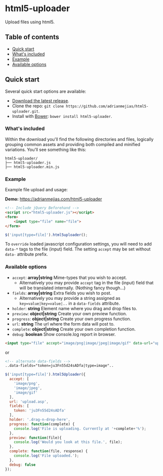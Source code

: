 html5-uploader
==========

Upload files using html5.

## Table of contents

- [Quick start](#quick-start)
- [What's included](#whats-included)
- [Example](#example)
- [Available options](#available-options)

## Quick start

Several quick start options are available:

- [Download the latest release](https://github.com/adrianmejias/html5-uploader/archive/0.0.8.zip).
- Clone the repo: `git clone https://github.com/adrianmejias/html5-uploader.git`.
- Install with [Bower](http://bower.io): `bower install html5-uploader`.

### What's included

Within the download you'll find the following directories and files, logically grouping common assets and providing both compiled and minified variations. You'll see something like this:

```
html5-uploader/
├── html5-uploader.js
├── html5-uploader.min.js
```

### Example
Example file upload and usage:

**Demo:** https://adrianmejias.com/html5-uploader

```html
<!-- Include jQuery Beforehand -->
<script src="html5-uploader.js"></script>
<form>
    <input type="file" name="file">
</form>
```

```javascript
$('input[type=file]').html5uploader();
```

To ``override`` loaded javascript configuration settings, you will need to add ``data-*`` tags to the file (input) field. The setting ``accept`` may be set without ``data-`` attribute prefix.

### Available options

* ``accept``: **array|string** Mime-types that you wish to accept.
    - Alternatively you may provide ``accept`` tag in the file (input) field that will be translated internally. (Nothing fancy though...)
* ``fields``: **array|string** Extra fields you wish to post.
  - Alternatively you may provide a string assigned as ``key=value|key=value|..`` in a ``data-fields`` attribute.
* ``holder``: **string** Element name where you drag and drop files to.
* ``preview``: **object|string** Create your own preview function.
* ``progress``: **object|string** Create your own progress function.
* ``url``: **string** The url where the form data will post to.
* ``complete``: **object|string** Create your own completion function.
* ``debug``: **boolean** Show console.log report in browser.

```html
<input type="file" accept="image/png|image/jpeg|image/gif" data-url="upload.asp" data-fields="customFields" data-holder=".drag-n-dro-here" data-progress="customProgress" data-preview="customPreview" data-complete="customComplete">
```
or
```html
<!-- alternate data-fields -->
..data-fields="token=ju3Fn55d24sADfa|type=image"..
```

```javascript
$('input[type=file]').html5Uploader({
  accept: [
    'image/png',
    'image/jpeg',
    'image/gif'
  ],
  url: 'upload.asp',
  fields: [
    token: 'ju3Fn55d24sADfa'
  ],
  holder: '.drag-n-drop-here',
  progress: function(complete) {
    console.log('File is uploading. Currently at '+complete+'%');
  },
  preview: function(file){
    console.log('Would you look at this file.', file);
  },
  complete: function(file, response) {
    console.log('File uploaded.');
  },
  debug: false
});
```
